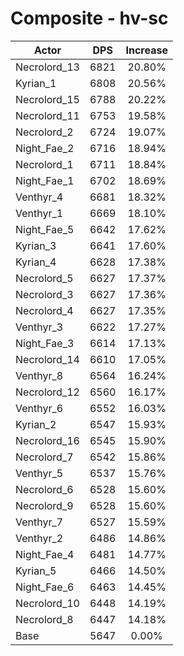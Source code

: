 # Composite - hv-sc
| Actor | DPS | Increase |
|---|:---:|:---:|
|Necrolord_13|6821|20.80%|
|Kyrian_1|6808|20.56%|
|Necrolord_15|6788|20.22%|
|Necrolord_11|6753|19.58%|
|Necrolord_2|6724|19.07%|
|Night_Fae_2|6716|18.94%|
|Necrolord_1|6711|18.84%|
|Night_Fae_1|6702|18.69%|
|Venthyr_4|6681|18.32%|
|Venthyr_1|6669|18.10%|
|Night_Fae_5|6642|17.62%|
|Kyrian_3|6641|17.60%|
|Kyrian_4|6628|17.38%|
|Necrolord_5|6627|17.37%|
|Necrolord_3|6627|17.36%|
|Necrolord_4|6627|17.35%|
|Venthyr_3|6622|17.27%|
|Night_Fae_3|6614|17.13%|
|Necrolord_14|6610|17.05%|
|Venthyr_8|6564|16.24%|
|Necrolord_12|6560|16.17%|
|Venthyr_6|6552|16.03%|
|Kyrian_2|6547|15.93%|
|Necrolord_16|6545|15.90%|
|Necrolord_7|6542|15.86%|
|Venthyr_5|6537|15.76%|
|Necrolord_6|6528|15.60%|
|Necrolord_9|6528|15.60%|
|Venthyr_7|6527|15.59%|
|Venthyr_2|6486|14.86%|
|Night_Fae_4|6481|14.77%|
|Kyrian_5|6466|14.50%|
|Night_Fae_6|6463|14.45%|
|Necrolord_10|6448|14.19%|
|Necrolord_8|6447|14.18%|
|Base|5647|0.00%|
